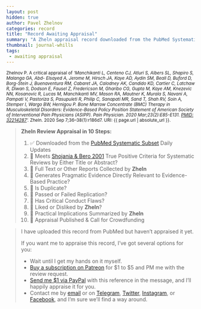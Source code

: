 ```yaml
---
layout: post
hidden: true
author: Pavel Zhelnov
categories: record
title: "Record Awaiting Appraisal"
summary: "A Zheln appraisal record downloaded from the PubMed Systematic Subset daily updates."
thumbnail: journal-whills
tags:
 - awaiting appraisal
---
```


<small id="citation">Zhelnov P. A critical appraisal of _‘Manchikanti L, Centeno CJ, Atluri S, Albers SL, Shapiro S, Malanga GA, Abd- Elsayed A, Jerome M, Hirsch JA, Kaye AD, Aydin SM, Beall D, Buford D, Borg-Stein J, Buenaventura RM, Cabaret JA, Calodney AK, Candido KD, Cartier C, Latchaw R, Diwan S, Dodson E, Fausel Z, Fredericson M, Gharibo CG, Gupta M, Kaye AM, Knezevic NN, Kosanovic R, Lucas M, Manchikanti MV, Mason RA, Mautner K, Murala S, Navani A, Pampati V, Pastoriza S, Pasupuleti R, Philip C, Sanapati MR, Sand T, Shah RV, Soin A, Stemper I, Wargo BW, Hernigou P. Bone Marrow Concentrate (BMC) Therapy in Musculoskeletal Disorders: Evidence-Based Policy Position Statement of American Society of Interventional Pain Physicians (ASIPP). Pain Physician. 2020 Mar;23(2):E85-E131. [PMID: 32214287](https://pubmed.gov/32214287)’._ Zheln. 2020 Sep 7;36–38(1):r186d7. URI: {{ page.url | absolute_url }}.</small>

> **Zheln Review Appraisal in 10 Steps:**
>
> 1. ✅ Downloaded from the [PubMed Systematic Subset](https://github.com/p1m-ortho/qs-global-ortho-search-queries/blob/global-sr-query/README.md) Daily Updates
> 2. 🔄 Meets [Shojania & Bero 2001](https://www.researchgate.net/publication/11820967_Taking_Advantage_of_the_Explosion_of_Systematic_Reviews_An_Efficient_MEDLINE_Search_Strategy) True Positive Criteria for Systematic Reviews by Either Title or Abstract?
> 3. 🔄 Full Text or Other Reports Collected by **Zheln**
> 4. 🔄 Generates Pragmatic Evidence Directly Relevant to Evidence-Based Practice?
> 5. 🔄 Is Duplicate?
> 6. 🔄 Passed or Failed Replication?
> 7. 🔄 Has Critical Conduct Flaws?
> 8. 🔄 Liked or Disliked by **Zheln**?
> 9. 🔄 Practical Implications Summarized by **Zheln**
> 10. 🔄 Appraisal Published & Call for Crowdfunding

> I have uploaded this record from PubMed but haven’t appraised it yet.
>
> If you want me to appraise this record, I’ve got several options for you:
> * Wait until I get my hands on it myself.
> * [Buy a subscription on Patreon](https://patreon.com/zheln) for $1 to $5 and PM me with the review request.
> * [Send me $1 via PayPal](https://paypal.me/pjelnov) with this reference in the message, and I’ll happily appraise it for you.
> * Contact me by [email](mailto:pavel@zheln.com) or on [Telegram](https://t.me/drzhelnov), [Twitter](https://twitter.com/drzhelnov), [Instagram](https://instagram.com/igzheln), or [Facebook](https://facebook.com/drzhelnov), and I’m sure we’ll find a way around.
